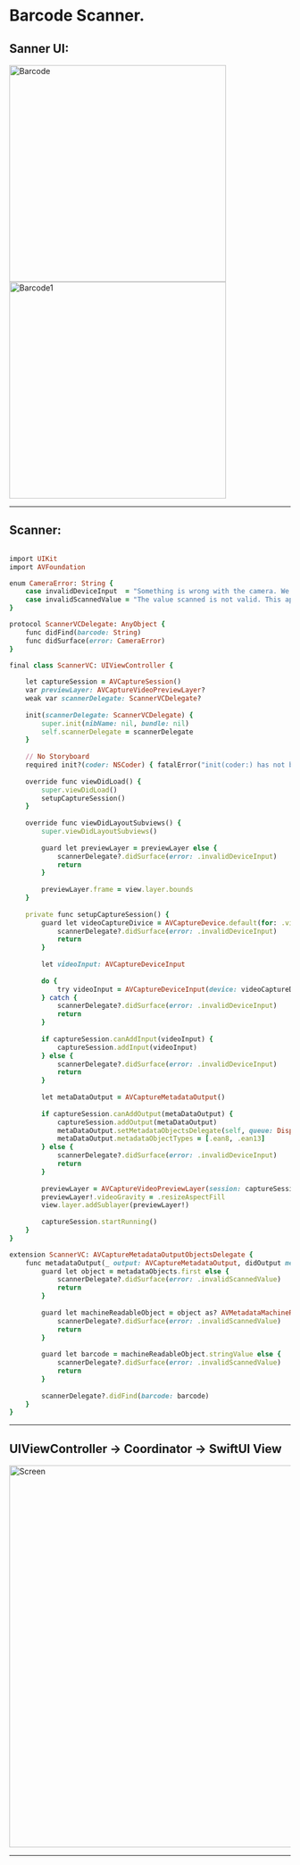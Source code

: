 Barcode Scanner.
================

Sanner UI:
---------

<img width="388" alt="Barcode" src="https://github.com/Elaidzha1940/BarcodeScanner/assets/64445918/203ea823-fcaf-4735-976e-f72d0b531d10">
<img width="388" alt="Barcode1" src="https://github.com/Elaidzha1940/BarcodeScanner/assets/64445918/b432b216-aaa3-4555-944d-ac45cc577567">

----------

Scanner:
--------

````````````````ruby

import UIKit
import AVFoundation

enum CameraError: String {
    case invalidDeviceInput  = "Something is wrong with the camera. We are unable to capture the input."
    case invalidScannedValue = "The value scanned is not valid. This app scans EAN-8 and EAN-13."
}

protocol ScannerVCDelegate: AnyObject {
    func didFind(barcode: String)
    func didSurface(error: CameraError)
}

final class ScannerVC: UIViewController {
    
    let captureSession = AVCaptureSession()
    var previewLayer: AVCaptureVideoPreviewLayer?
    weak var scannerDelegate: ScannerVCDelegate?
    
    init(scannerDelegate: ScannerVCDelegate) {
        super.init(nibName: nil, bundle: nil)
        self.scannerDelegate = scannerDelegate
    }
    
    // No Storyboard
    required init?(coder: NSCoder) { fatalError("init(coder:) has not been implemented") }
    
    override func viewDidLoad() {
        super.viewDidLoad()
        setupCaptureSession()
    }
    
    override func viewDidLayoutSubviews() {
        super.viewDidLayoutSubviews()
        
        guard let previewLayer = previewLayer else {
            scannerDelegate?.didSurface(error: .invalidDeviceInput)
            return
        }
        
        previewLayer.frame = view.layer.bounds
    }
    
    private func setupCaptureSession() {
        guard let videoCaptureDivice = AVCaptureDevice.default(for: .video) else {
            scannerDelegate?.didSurface(error: .invalidDeviceInput)
            return
        }
        
        let videoInput: AVCaptureDeviceInput
        
        do {
            try videoInput = AVCaptureDeviceInput(device: videoCaptureDivice)
        } catch {
            scannerDelegate?.didSurface(error: .invalidDeviceInput)
            return
        }
        
        if captureSession.canAddInput(videoInput) {
            captureSession.addInput(videoInput)
        } else {
            scannerDelegate?.didSurface(error: .invalidDeviceInput)
            return
        }
        
        let metaDataOutput = AVCaptureMetadataOutput()
        
        if captureSession.canAddOutput(metaDataOutput) {
            captureSession.addOutput(metaDataOutput)
            metaDataOutput.setMetadataObjectsDelegate(self, queue: DispatchQueue.main)
            metaDataOutput.metadataObjectTypes = [.ean8, .ean13]
        } else {
            scannerDelegate?.didSurface(error: .invalidDeviceInput)
            return
        }
        
        previewLayer = AVCaptureVideoPreviewLayer(session: captureSession)
        previewLayer!.videoGravity = .resizeAspectFill
        view.layer.addSublayer(previewLayer!)
        
        captureSession.startRunning()
    }
}

extension ScannerVC: AVCaptureMetadataOutputObjectsDelegate {
    func metadataOutput(_ output: AVCaptureMetadataOutput, didOutput metadataObjects: [AVMetadataObject], from connection: AVCaptureConnection) {
        guard let object = metadataObjects.first else {
            scannerDelegate?.didSurface(error: .invalidScannedValue)
            return
        }
        
        guard let machineReadableObject = object as? AVMetadataMachineReadableCodeObject else {
            scannerDelegate?.didSurface(error: .invalidScannedValue)
            return
        }
        
        guard let barcode = machineReadableObject.stringValue else {
            scannerDelegate?.didSurface(error: .invalidScannedValue)
            return
        }
        
        scannerDelegate?.didFind(barcode: barcode)
    }
}

````````````````

----------------

UIViewController -> Coordinator -> SwiftUI View
----------------
<img width="684" alt="Screen" src="https://github.com/Elaidzha1940/BarcodeScanner/assets/64445918/2700da63-675b-403c-b452-24e82e86de73">

----------------


